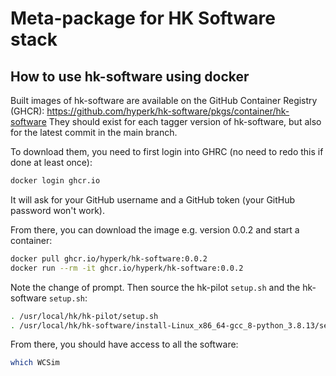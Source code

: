 # Meta-package for HK Software stack

## How to use hk-software using docker

Built images of hk-software are available on the GitHub Container Registry (GHCR): https://github.com/hyperk/hk-software/pkgs/container/hk-software
They should exist for each tagger version of hk-software, but also for the latest commit in the main branch.

To download them, you need to first login into GHRC (no need to redo this if done at least once):

```bash
docker login ghcr.io
```

It will ask for your GitHub username and a GitHub token (your GitHub password won't work).

From there, you can download the image e.g. version 0.0.2 and start a container:

```bash
docker pull ghcr.io/hyperk/hk-software:0.0.2
docker run --rm -it ghcr.io/hyperk/hk-software:0.0.2
```

Note the change of prompt.
Then source the hk-pilot `setup.sh` and the hk-software `setup.sh`:

```bash
. /usr/local/hk/hk-pilot/setup.sh
. /usr/local/hk/hk-software/install-Linux_x86_64-gcc_8-python_3.8.13/setup.sh
```

From there, you should have access to all the software:

```bash
which WCSim
```
